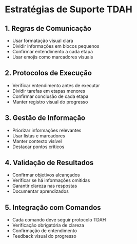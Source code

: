 # Estratégias de Suporte TDAH

## 1. Regras de Comunicação
- Usar formatação visual clara
- Dividir informações em blocos pequenos
- Confirmar entendimento a cada etapa
- Usar emojis como marcadores visuais

## 2. Protocolos de Execução
- Verificar entendimento antes de executar
- Dividir tarefas em etapas menores
- Confirmar conclusão de cada etapa
- Manter registro visual do progresso

## 3. Gestão de Informação
- Priorizar informações relevantes
- Usar listas e marcadores
- Manter contexto visível
- Destacar pontos críticos

## 4. Validação de Resultados
- Confirmar objetivos alcançados
- Verificar se há informações omitidas
- Garantir clareza nas respostas
- Documentar aprendizados

## 5. Integração com Comandos
- Cada comando deve seguir protocolo TDAH
- Verificação obrigatória de clareza
- Confirmação de entendimento
- Feedback visual do progresso 